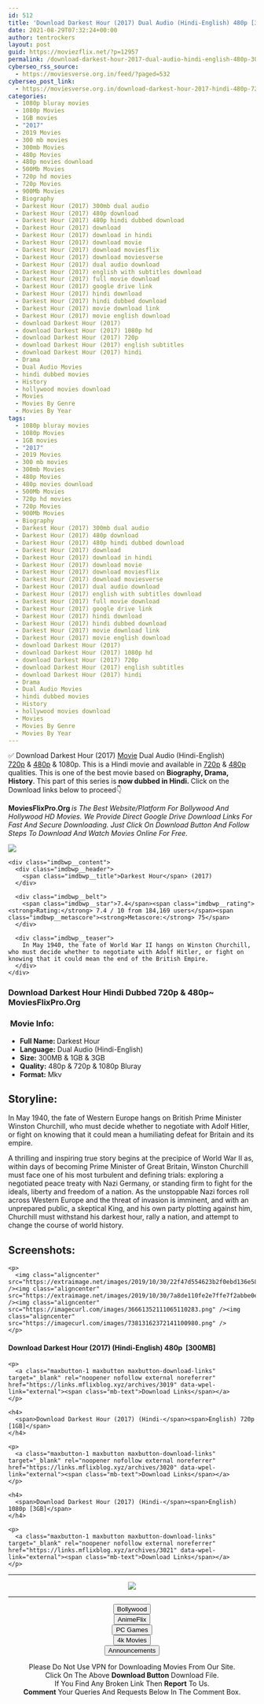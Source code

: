 ```yaml
---
id: 512
title: 'Download Darkest Hour (2017) Dual Audio (Hindi-English) 480p [300MB] || 720p [1GB] || 1080p [3GB]'
date: 2021-08-29T07:32:24+00:00
author: tentrockers
layout: post
guid: https://moviezflix.net/?p=12957
permalink: /download-darkest-hour-2017-dual-audio-hindi-english-480p-300mb-720p-1gb-1080p-3gb/
cyberseo_rss_source:
  - https://moviesverse.org.in/feed/?paged=532
cyberseo_post_link:
  - https://moviesverse.org.in/download-darkest-hour-2017-hindi-480p-720p-1080p/
categories:
  - 1080p bluray movies
  - 1080p Movies
  - 1GB movies
  - "2017"
  - 2019 Movies
  - 300 mb movies
  - 300mb Movies
  - 480p Movies
  - 480p movies download
  - 500Mb Movies
  - 720p hd movies
  - 720p Movies
  - 900Mb Movies
  - Biography
  - Darkest Hour (2017) 300mb dual audio
  - Darkest Hour (2017) 480p download
  - Darkest Hour (2017) 480p hindi dubbed download
  - Darkest Hour (2017) download
  - Darkest Hour (2017) download in hindi
  - Darkest Hour (2017) download movie
  - Darkest Hour (2017) download moviesflix
  - Darkest Hour (2017) download moviesverse
  - Darkest Hour (2017) dual audio download
  - Darkest Hour (2017) english with subtitles download
  - Darkest Hour (2017) full movie download
  - Darkest Hour (2017) google drive link
  - Darkest Hour (2017) hindi download
  - Darkest Hour (2017) hindi dubbed download
  - Darkest Hour (2017) movie download link
  - Darkest Hour (2017) movie english download
  - download Darkest Hour (2017)
  - download Darkest Hour (2017) 1080p hd
  - download Darkest Hour (2017) 720p
  - download Darkest Hour (2017) english subtitles
  - download Darkest Hour (2017) hindi
  - Drama
  - Dual Audio Movies
  - hindi dubbed movies
  - History
  - hollywood movies download
  - Movies
  - Movies By Genre
  - Movies By Year
tags:
  - 1080p bluray movies
  - 1080p Movies
  - 1GB movies
  - "2017"
  - 2019 Movies
  - 300 mb movies
  - 300mb Movies
  - 480p Movies
  - 480p movies download
  - 500Mb Movies
  - 720p hd movies
  - 720p Movies
  - 900Mb Movies
  - Biography
  - Darkest Hour (2017) 300mb dual audio
  - Darkest Hour (2017) 480p download
  - Darkest Hour (2017) 480p hindi dubbed download
  - Darkest Hour (2017) download
  - Darkest Hour (2017) download in hindi
  - Darkest Hour (2017) download movie
  - Darkest Hour (2017) download moviesflix
  - Darkest Hour (2017) download moviesverse
  - Darkest Hour (2017) dual audio download
  - Darkest Hour (2017) english with subtitles download
  - Darkest Hour (2017) full movie download
  - Darkest Hour (2017) google drive link
  - Darkest Hour (2017) hindi download
  - Darkest Hour (2017) hindi dubbed download
  - Darkest Hour (2017) movie download link
  - Darkest Hour (2017) movie english download
  - download Darkest Hour (2017)
  - download Darkest Hour (2017) 1080p hd
  - download Darkest Hour (2017) 720p
  - download Darkest Hour (2017) english subtitles
  - download Darkest Hour (2017) hindi
  - Drama
  - Dual Audio Movies
  - hindi dubbed movies
  - History
  - hollywood movies download
  - Movies
  - Movies By Genre
  - Movies By Year
---
```

<div class="thecontent clearfix">
  <p>
    ✅ Download Darkest Hour (2017) <a href="https://moviesverse.org.in/category/movies/" data-wpel-link="internal">Movie</a> Dual Audio (Hindi-English) <a href="https://moviesverse.org.in/720p-movies/" data-wpel-link="internal">720p</a>&nbsp;&&nbsp;<a href="https://moviesverse.org.in/480p-movies/" data-wpel-link="internal">480p</a> & 1080p. This is a Hindi movie and available in <a href="https://moviesverse.org.in/720p-movies/" data-wpel-link="internal">720p</a>&nbsp;&&nbsp;<a href="https://moviesverse.org.in/480p-movies/" data-wpel-link="internal">480p</a> qualities. This is one of the best movie based on <strong>Biography, Drama, History</strong>. This part of this series is <strong>now dubbed in <span>Hindi.&nbsp;</span></strong><span>Click on the Download links below to proceed👇</span>
  </p>
  
  <p>
    <strong><span>MoviesFlixPro.Org&nbsp;</span></strong><em>is The Best Website/Platform For Bollywood And Hollywood HD Movies. We Provide Direct Google Drive Download Links For Fast And Secure Downloading. Just Click On Download Button And Follow Steps To&nbsp;Download And Watch Movies Online For Free.</em>
  </p>
  
  <div class="imdbwp imdbwp--movie dark">
    <div class="imdbwp__thumb">
      <a class="imdbwp__link" target="_blank" title="Darkest Hour" href="https://www.imdb.com/title/tt4555426/" rel="nofollow external noopener noreferrer" data-wpel-link="external"><img class="imdbwp__img" src="https://m.media-amazon.com/images/M/MV5BNTU4MjMwOTgyMV5BMl5BanBnXkFtZTgwODQzNjY2NDM@._V1_SX300.jpg" /></a>
    </div>
    
    <div class="imdbwp__content">
      <div class="imdbwp__header">
        <span class="imdbwp__title">Darkest Hour</span> (2017)
      </div>
      
      <div class="imdbwp__belt">
        <span class="imdbwp__star">7.4</span><span class="imdbwp__rating"><strong>Rating:</strong> 7.4 / 10 from 184,169 users</span><span class="imdbwp__metascore"><strong>Metascore:</strong> 75</span>
      </div>
      
      <div class="imdbwp__teaser">
        In May 1940, the fate of World War II hangs on Winston Churchill, who must decide whether to negotiate with Adolf Hitler, or fight on knowing that it could mean the end of the British Empire.
      </div>
    </div>
  </div>
  
  <h3>
    <span>Download Darkest Hour Hindi Dubbed 720p & 480p~ MoviesFlixPro.Org</span>
  </h3>
  
  <h3>
    <span>&nbsp;Movie Info:&nbsp;</span>
  </h3>
  
  <ul>
    <li>
      <strong>Full Name: </strong>Darkest Hour
    </li>
    <li>
      <strong>Language:</strong> Dual Audio (Hindi-English)
    </li>
    <li>
      <strong>Size:</strong> 300MB & 1GB & 3GB
    </li>
    <li>
      <strong>Quality:</strong> 480p & 720p & 1080p Bluray
    </li>
    <li>
      <strong>Format:</strong>&nbsp;Mkv
    </li>
  </ul>
  
  <h2>
    <span>Storyline:</span>
  </h2>
  
  <p>
    In May 1940, the fate of Western Europe hangs on British Prime Minister Winston Churchill, who must decide whether to negotiate with Adolf Hitler, or fight on knowing that it could mean a humiliating defeat for Britain and its empire.
  </p>
  
  <div>
    A thrilling and inspiring true story begins at the precipice of World War II as, within days of becoming Prime Minister of Great Britain, Winston Churchill must face one of his most turbulent and defining trials: exploring a negotiated peace treaty with Nazi Germany, or standing firm to fight for the ideals, liberty and freedom of a nation. As the unstoppable Nazi forces roll across Western Europe and the threat of invasion is imminent, and with an unprepared public, a skeptical King, and his own party plotting against him, Churchill must withstand his darkest hour, rally a nation, and attempt to change the course of world history.
  </div>
  
  <div class="summary_text">
    <h2>
      <span>Screenshots:</span>
    </h2>
    
    <p>
      <img class="aligncenter" src="https://extraimage.net/images/2019/10/30/22f47d554623b2f0ebd136e584253902.jpg" /><img class="aligncenter" src="https://extraimage.net/images/2019/10/30/7a8de110fe2e7ffe7f2abbe0ef6f324f.jpg" /><img class="aligncenter" src="https://imagecurl.com/images/36661352111065110283.png" /><img class="aligncenter" src="https://imagecurl.com/images/73813162372141100980.png" />
    </p>
  </div>
  
  <div class="inline canwrap">
    <h4>
      <span>Download Darkest Hour (2017) (Hindi-English) </span><span>480p&nbsp; [300MB]</span>
    </h4>
    
    <p>
      <a class="maxbutton-1 maxbutton maxbutton-download-links" target="_blank" rel="noopener nofollow external noreferrer" href="https://links.mflixblog.xyz/archives/3019" data-wpel-link="external"><span class="mb-text">Download Links</span></a>
    </p>
    
    <h4>
      <span>Download Darkest Hour (2017) (Hindi-</span><span>English) 720p [1GB]</span>
    </h4>
    
    <p>
      <a class="maxbutton-1 maxbutton maxbutton-download-links" target="_blank" rel="noopener nofollow external noreferrer" href="https://links.mflixblog.xyz/archives/3020" data-wpel-link="external"><span class="mb-text">Download Links</span></a>
    </p>
    
    <h4>
      <span>Download Darkest Hour (2017) (Hindi-</span><span>English) 1080p [3GB]</span>
    </h4>
    
    <p>
      <a class="maxbutton-1 maxbutton maxbutton-download-links" target="_blank" rel="noopener nofollow external noreferrer" href="https://links.mflixblog.xyz/archives/3021" data-wpel-link="external"><span class="mb-text">Download Links</span></a>
    </p>
  </div>
</div>

<center>
  </p> 
  
  <hr />
  
  <p>
    <a href="http://gdrivepro.xyz/join.php" data-wpel-link="external" target="_blank" rel="nofollow external noopener noreferrer"><img src="https://i.imgur.com/FhMdWdW.png" /></a>
  </p>
  
  <hr />
  
  <p>
    <a href="https://dogemovies.xyz" target="_blank" data-wpel-link="external" rel="nofollow external noopener noreferrer"><button class="button button5">Bollywood</button></a><br /> <a href="https://animeflix.in" target="_blank" data-wpel-link="external" rel="nofollow external noopener noreferrer"><button class="button button5">AnimeFlix</button></a><br /> <a href="https://gamesflix.net/" target="_blank" data-wpel-link="external" rel="nofollow external noopener noreferrer"><button class="button button5">PC Games</button></a><br /> <a href="https://uhdmovies.in" target="_blank" data-wpel-link="external" rel="nofollow external noopener noreferrer"><button class="button button5">4k Movies</button></a><br /> <a href="https://moviesverse.org.in/announcements/" target="_blank" data-wpel-link="internal" rel="noopener"><button class="button button5">Announcements</button></a>
  </p>
  
  <div class="alert alert-danger">
    Please Do Not Use VPN for Downloading Movies From Our Site.
  </div>
  
  <div class="alert alert-success">
    Click On The Above <strong>Download Button</strong> Download File.
  </div>
  
  <div class="alert alert-warning">
    If You Find Any Broken Link Then <strong>Report</strong> To Us.
  </div>
  
  <div class="alert alert-info">
    <strong>Comment</strong> Your Queries And Requests Below In The Comment Box.
  </div>
  
  <p>
    </center>
  </p>